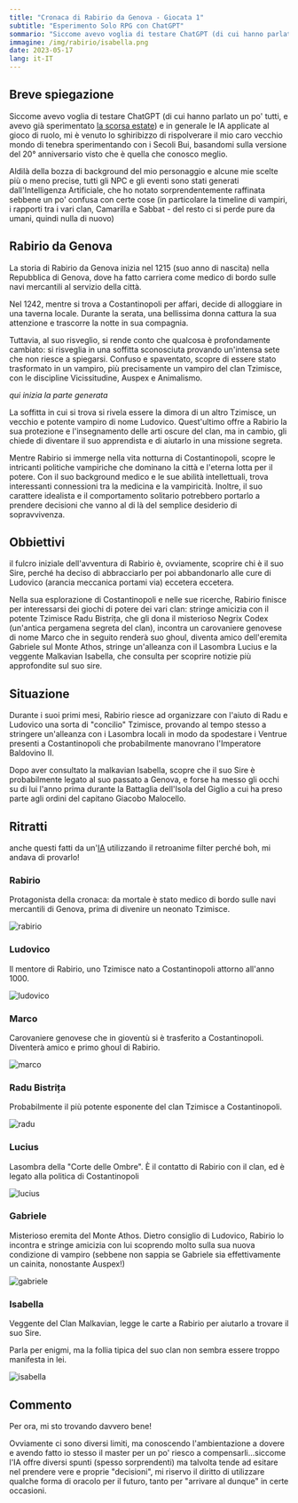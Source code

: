 ```yaml
---
title: "Cronaca di Rabirio da Genova - Giocata 1"
subtitle: "Esperimento Solo RPG con ChatGPT"
sommario: "Siccome avevo voglia di testare ChatGPT (di cui hanno parlato un po' tutti, e avevo già sperimentato la scorsa estate) e in generale le IA applicate al gioco di ruolo, mi è venuto lo sghiribizzo di rispolverare il mio caro vecchio mondo di tenebra..."
immagine: /img/rabirio/isabella.png
date: 2023-05-17
lang: it-IT
---
```


## Breve spiegazione 

Siccome avevo voglia di testare ChatGPT (di cui hanno parlato un po' tutti, e avevo già sperimentato [la scorsa estate](/posts/ita/chatGPT)) e in generale le IA applicate al gioco di ruolo, mi è venuto lo sghiribizzo di rispolverare il mio caro vecchio mondo di tenebra sperimentando con i Secoli Bui, basandomi sulla versione del 20° anniversario visto che è quella che conosco meglio.

Aldilà della bozza di background del mio personaggio e alcune mie scelte più o meno precise, tutti gli NPC e gli eventi sono stati generati dall'Intelligenza Artificiale, che ho notato sorprendentemente raffinata sebbene un po' confusa con certe cose (in particolare la timeline di vampiri, i rapporti tra i vari clan, Camarilla e Sabbat - del resto ci si perde pure da umani, quindi nulla di nuovo)

## Rabirio da Genova

La storia di Rabirio da Genova inizia nel 1215 (suo anno di nascita) nella Repubblica di Genova, dove ha fatto carriera come medico di bordo sulle navi mercantili al servizio della città. 

Nel 1242, mentre si trova a Costantinopoli per affari, decide di alloggiare in una taverna locale. Durante la serata, una bellissima donna cattura la sua attenzione e trascorre la notte in sua compagnia.

Tuttavia, al suo risveglio, si rende conto che qualcosa è profondamente cambiato: si risveglia in una soffitta sconosciuta provando un'intensa sete che non riesce a spiegarsi. Confuso e spaventato, scopre di essere stato trasformato in un vampiro, più precisamente un vampiro del clan Tzimisce, con le discipline Vicissitudine, Auspex e Animalismo.

_qui inizia la parte generata_

La soffitta in cui si trova si rivela essere la dimora di un altro Tzimisce, un vecchio e potente vampiro di nome Ludovico. Quest'ultimo offre a Rabirio la sua protezione e l'insegnamento delle arti oscure del clan, ma in cambio, gli chiede di diventare il suo apprendista e di aiutarlo in una missione segreta.

Mentre Rabirio si immerge nella vita notturna di Costantinopoli, scopre le intricanti politiche vampiriche che dominano la città e l'eterna lotta per il potere. Con il suo background medico e le sue abilità intellettuali, trova interessanti connessioni tra la medicina e la vampiricità. Inoltre, il suo carattere idealista e il comportamento solitario potrebbero portarlo a prendere decisioni che vanno al di là del semplice desiderio di sopravvivenza.

## Obbiettivi

il fulcro iniziale dell'avventura di Rabirio è, ovviamente, scoprire chi è il suo Sire, perché ha deciso di abbracciarlo per poi abbandonarlo alle cure di Ludovico (arancia meccanica portami via) eccetera eccetera.

Nella sua esplorazione di Costantinopoli e nelle sue ricerche, Rabirio finisce per interessarsi dei giochi di potere dei vari clan: stringe amicizia con il potente Tzimisce Radu Bistrița, che gli dona il misterioso Negrix Codex (un'antica pergamena segreta del clan), incontra un carovaniere genovese di nome Marco che in seguito renderà suo ghoul, diventa amico dell'eremita Gabriele sul Monte Athos, stringe un'alleanza con il Lasombra Lucius e la veggente Malkavian Isabella, che consulta per scoprire notizie più approfondite sul suo sire.

## Situazione

Durante i suoi primi mesi, Rabirio riesce ad organizzare con l'aiuto di Radu e Ludovico una sorta di "concilio" Tzimisce, provando al tempo stesso a stringere un'alleanza con i Lasombra locali in modo da spodestare i Ventrue presenti a Costantinopoli che probabilmente manovrano l'Imperatore Baldovino II.

Dopo aver consultato la malkavian Isabella, scopre che il suo Sire è probabilmente legato al suo passato a Genova, e forse ha messo gli occhi su di lui l'anno prima durante la Battaglia dell'Isola del Giglio a cui ha preso parte agli ordini del capitano Giacobo Malocello. 

## Ritratti

anche questi fatti da un'[IA](https://playgroundai.com) utilizzando il retroanime filter perché boh, mi andava di provarlo!

### Rabirio

Protagonista della cronaca: da mortale è stato medico di bordo sulle navi mercantili di Genova, prima di divenire un neonato Tzimisce.

![rabirio](/img/rabirio/rabirio.png)

### Ludovico

Il mentore di Rabirio, uno Tzimisce nato a Costantinopoli attorno all'anno 1000.

![ludovico](/img/rabirio/ludovico.png)

### Marco

Carovaniere genovese che in gioventù si è trasferito a Costantinopoli. Diventerà amico e primo ghoul di Rabirio.

![marco](/img/rabirio/marco.png)

### Radu Bistrița

Probabilmente il più potente esponente del clan Tzimisce a Costantinopoli.

![radu](/img/rabirio/radu.png)

### Lucius

Lasombra della "Corte delle Ombre". È il contatto di Rabirio con il clan, ed è legato alla politica di Costantinopoli

![lucius](/img/rabirio/lucius.png)

### Gabriele

Misterioso eremita del Monte Athos. Dietro consiglio di Ludovico, Rabirio lo incontra e stringe amicizia con lui scoprendo molto sulla sua nuova condizione di vampiro (sebbene non sappia se Gabriele sia effettivamente un cainita, nonostante Auspex!)

![gabriele](/img/rabirio/gabriele.png)

### Isabella 

Veggente del Clan Malkavian, legge le carte a Rabirio per aiutarlo a trovare il suo Sire.

Parla per enigmi, ma la follia tipica del suo clan non sembra essere troppo manifesta in lei.

![isabella](/img/rabirio/isabella.png)

## Commento

Per ora, mi sto trovando davvero bene!

Ovviamente ci sono diversi limiti, ma conoscendo l'ambientazione a dovere e avendo fatto io stesso il master per un po' riesco a compensarli...siccome l'IA offre diversi spunti (spesso sorprendenti) ma talvolta tende ad esitare nel prendere vere e proprie "decisioni", mi riservo il diritto di utilizzare qualche forma di oracolo per il futuro, tanto per "arrivare al dunque" in certe occasioni.
